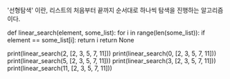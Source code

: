 
'선형탐색' 이란, 리스트의 처음부터 끝까지 순서대로 하나씩
탐색을 진행하는 알고리즘이다.


def linear_search(element, some_list):
    for i in range(len(some_list)):
        if element == some_list[i]:
            return i
    return None
        
    

print(linear_search(2, [2, 3, 5, 7, 11]))
print(linear_search(0, [2, 3, 5, 7, 11]))
print(linear_search(5, [2, 3, 5, 7, 11]))
print(linear_search(3, [2, 3, 5, 7, 11]))
print(linear_search(11, [2, 3, 5, 7, 11]))
